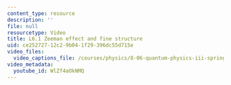 ```yaml
---
content_type: resource
description: ''
file: null
resourcetype: Video
title: L6.1 Zeeman effect and fine structure
uid: ce252727-12c2-9b04-1f29-396dc55d715e
video_files:
  video_captions_file: /courses/physics/8-06-quantum-physics-iii-spring-2018/video-lectures/time-independent-perturbation-theory/L6-1/WlZf4aOkNMQ.vtt
video_metadata:
  youtube_id: WlZf4aOkNMQ
---
```


